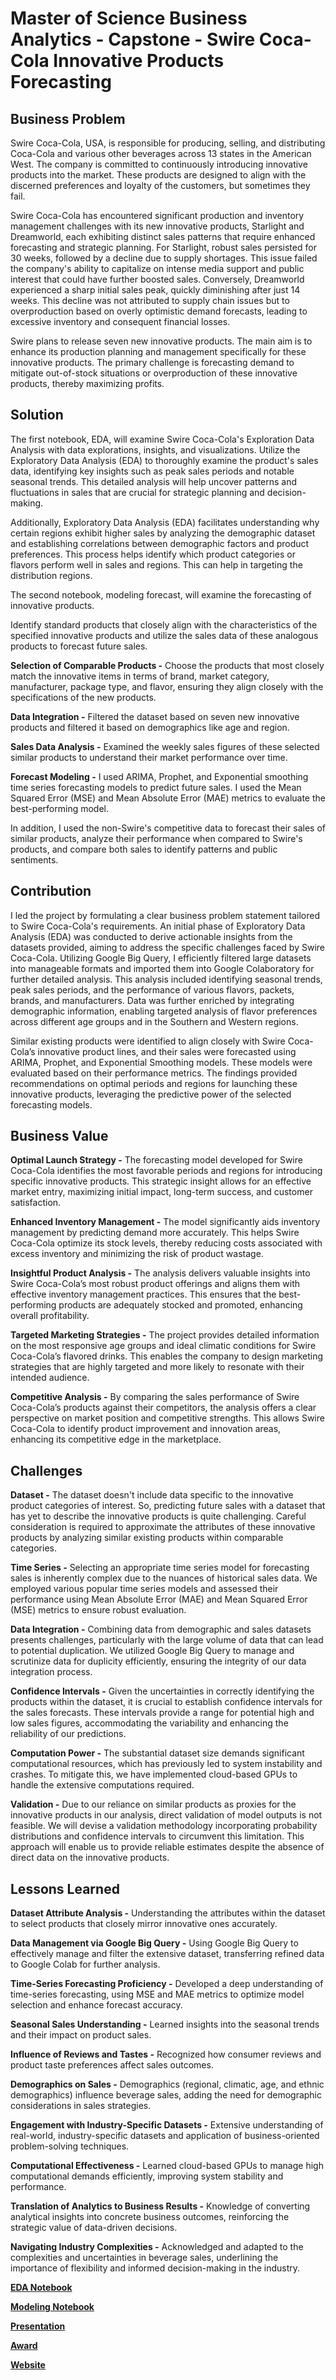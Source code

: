 # Master of Science Business Analytics - Capstone - Swire Coca-Cola Innovative Products Forecasting

## Business Problem

Swire Coca-Cola, USA, is responsible for producing, selling, and distributing Coca-Cola and various other beverages across 13 states in the American West. The company is committed to continuously introducing innovative products into the market. These products are designed to align with the discerned preferences and loyalty of the customers, but sometimes they fail.

Swire Coca-Cola has encountered significant production and inventory management challenges with its new innovative products, Starlight and Dreamworld, each exhibiting distinct sales patterns that require enhanced forecasting and strategic planning. For Starlight, robust sales persisted for 30 weeks, followed by a decline due to supply shortages. This issue failed the company's ability to capitalize on intense media support and public interest that could have further boosted sales. Conversely, Dreamworld experienced a sharp initial sales peak, quickly diminishing after just 14 weeks. This decline was not attributed to supply chain issues but to overproduction based on overly optimistic demand forecasts, leading to excessive inventory and consequent financial losses.

Swire plans to release seven new innovative products. The main aim is to enhance its production planning and management specifically for these innovative products. The primary challenge is forecasting demand to mitigate out-of-stock situations or overproduction of these innovative products, thereby maximizing profits.

## Solution

The first notebook, EDA, will examine Swire Coca-Cola's Exploration Data Analysis with data explorations, insights, and visualizations.
Utilize the Exploratory Data Analysis (EDA) to thoroughly examine the product's sales data, identifying key insights such as peak sales periods and notable seasonal trends. This detailed analysis will help uncover patterns and fluctuations in sales that are crucial for strategic planning and decision-making. 

Additionally, Exploratory Data Analysis (EDA) facilitates understanding why certain regions exhibit higher sales by analyzing the demographic dataset and establishing correlations between demographic factors and product preferences. This process helps identify which product categories or flavors perform well in sales and regions. This can help in targeting the distribution regions.

The second notebook, modeling forecast, will examine the forecasting of innovative products.

Identify standard products that closely align with the characteristics of the specified innovative products and utilize the sales data of these analogous products to forecast future sales.

**Selection of Comparable Products -** Choose the products that most closely match the innovative items in terms of brand, market category, manufacturer, package type, and flavor, ensuring they align closely with the specifications of the new products.

**Data Integration -** Filtered the dataset based on seven new innovative products and filtered it based on demographics like age and region.

**Sales Data Analysis -** Examined the weekly sales figures of these selected similar products to understand their market performance over time.

**Forecast Modeling -** I used ARIMA, Prophet, and Exponential smoothing time series forecasting models to predict future sales. I used the Mean Squared Error (MSE) and Mean Absolute Error (MAE) metrics to evaluate the best-performing model. 

In addition, I used the non-Swire's competitive data to forecast their sales of similar products, analyze their performance when compared to Swire's products, and compare both sales to identify patterns and public sentiments.

## Contribution

I led the project by formulating a clear business problem statement tailored to Swire Coca-Cola's requirements. An initial phase of Exploratory Data Analysis (EDA) was conducted to derive actionable insights from the datasets provided, aiming to address the specific challenges faced by Swire Coca-Cola. Utilizing Google Big Query, I efficiently filtered large datasets into manageable formats and imported them into Google Colaboratory for further detailed analysis. This analysis included identifying seasonal trends, peak sales periods, and the performance of various flavors, packets, brands, and manufacturers. Data was further enriched by integrating demographic information, enabling targeted analysis of flavor preferences across different age groups and in the Southern and Western regions.

Similar existing products were identified to align closely with Swire Coca-Cola’s innovative product lines, and their sales were forecasted using ARIMA, Prophet, and Exponential Smoothing models. These models were evaluated based on their performance metrics. The findings provided recommendations on optimal periods and regions for launching these innovative products, leveraging the predictive power of the selected forecasting models.

## Business Value

**Optimal Launch Strategy -** The forecasting model developed for Swire Coca-Cola identifies the most favorable periods and regions for introducing specific innovative products. This strategic insight allows for an effective market entry, maximizing initial impact, long-term success, and customer satisfaction.

**Enhanced Inventory Management -** The model significantly aids inventory management by predicting demand more accurately. This helps Swire Coca-Cola optimize its stock levels, thereby reducing costs associated with excess inventory and minimizing the risk of product wastage.

**Insightful Product Analysis -** The analysis delivers valuable insights into Swire Coca-Cola’s most robust product offerings and aligns them with effective inventory management practices. This ensures that the best-performing products are adequately stocked and promoted, enhancing overall profitability.

**Targeted Marketing Strategies -** The project provides detailed information on the most responsive age groups and ideal climatic conditions for Swire Coca-Cola’s flavored drinks. This enables the company to design marketing strategies that are highly targeted and more likely to resonate with their intended audience.

**Competitive Analysis -** By comparing the sales performance of Swire Coca-Cola’s products against their competitors, the analysis offers a clear perspective on market position and competitive strengths. This allows Swire Coca-Cola to identify product improvement and innovation areas, enhancing its competitive edge in the marketplace.

## Challenges

**Dataset -** The dataset doesn't include data specific to the innovative product categories of interest. So, predicting future sales with a dataset that has yet to describe the innovative products is quite challenging. Careful consideration is required to approximate the attributes of these innovative products by analyzing similar existing products within comparable categories.

**Time Series -** Selecting an appropriate time series model for forecasting sales is inherently complex due to the nuances of historical sales data. We employed various popular time series models and assessed their performance using Mean Absolute Error (MAE) and Mean Squared Error (MSE) metrics to ensure robust evaluation.

**Data Integration -** Combining data from demographic and sales datasets presents challenges, particularly with the large volume of data that can lead to potential duplication. We utilized Google Big Query to manage and scrutinize data for duplicity efficiently, ensuring the integrity of our data integration process.

**Confidence Intervals -** Given the uncertainties in correctly identifying the products within the dataset, it is crucial to establish confidence intervals for the sales forecasts. These intervals provide a range for potential high and low sales figures, accommodating the variability and enhancing the reliability of our predictions.

**Computation Power -** The substantial dataset size demands significant computational resources, which has previously led to system instability and crashes. To mitigate this, we have implemented cloud-based GPUs to handle the extensive computations required.

**Validation -** Due to our reliance on similar products as proxies for the innovative products in our analysis, direct validation of model outputs is not feasible.  We will devise a validation methodology incorporating probability distributions and confidence intervals to circumvent this limitation. This approach will enable us to provide reliable estimates despite the absence of direct data on the innovative products.

## Lessons Learned

**Dataset Attribute Analysis -** Understanding the attributes within the dataset to select products that closely mirror innovative ones accurately.

**Data Management via Google Big Query -** Using Google Big Query to effectively manage and filter the extensive dataset, transferring refined data to Google Colab for further analysis.

**Time-Series Forecasting Proficiency -** Developed a deep understanding of time-series forecasting, using MSE and MAE metrics to optimize model selection and enhance forecast accuracy.

**Seasonal Sales Understanding -** Learned insights into the seasonal trends and their impact on product sales.

**Influence of Reviews and Tastes -** Recognized how consumer reviews and product taste preferences affect sales outcomes.

**Demographics on Sales -** Demographics (regional, climatic, age, and ethnic demographics) influence beverage sales, adding the need for demographic considerations in sales strategies.

**Engagement with Industry-Specific Datasets -** Extensive understanding of real-world, industry-specific datasets and application of business-oriented problem-solving techniques.

**Computational Effectiveness -** Learned cloud-based GPUs to manage high computational demands efficiently, improving system stability and performance.

**Translation of Analytics to Business Results -** Knowledge of converting analytical insights into concrete business outcomes, reinforcing the strategic value of data-driven decisions.

**Navigating Industry Complexities -** Acknowledged and adapted to the complexities and uncertainties in beverage sales, underlining the importance of flexibility and informed decision-making in the industry.


**[EDA Notebook](https://github.com/AbhiramMannam/Swire-Coca-Cola-Forecast/blob/main/Capstone_Completion_EDA.ipynb)**

**[Modeling Notebook](https://github.com/AbhiramMannam/Swire-Coca-Cola-Forecast/blob/main/Capstone_Completion_Modeling.ipynb)**

**[Presentation](https://github.com/AbhiramMannam/Swire-Coca-Cola-Forecast/blob/main/Swire_Innovators_Capstone%20Presentation.pdf)**

**[Award](https://github.com/AbhiramMannam/Swire-Coca-Cola-Forecast/blob/main/Abhiram%20Mannam%20Spring%202024%20MSBA.pdf)**

**[Website](https://swirewebsite-kxgpyieata-wm.a.run.app/)**






